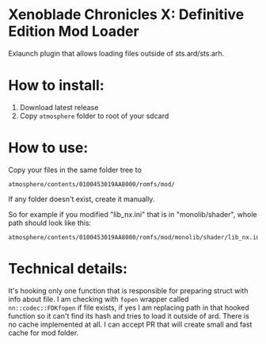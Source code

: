 # Xenoblade Chronicles X: Definitive Edition Mod Loader
Exlaunch plugin that allows loading files outside of sts.ard/sts.arh.

# How to install:
1. Download latest release
2. Copy `atmosphere` folder to root of your sdcard

# How to use:
Copy your files in the same folder tree to
```
atmosphere/contents/0100453019AA8000/romfs/mod/
```
If any folder doesn't exist, create it manually.

So for example if you modified "lib_nx.ini" that is in "monolib/shader", whole path should look like this:
```
atmosphere/contents/0100453019AA8000/romfs/mod/monolib/shader/lib_nx.ini
```

# Technical details:
It's hooking only one function that is responsible for preparing struct with info about file. I am checking with `fopen` wrapper called `nn::codec::FDKfopen` if file exists, if yes I am replacing path in that hooked function so it can't find its hash and tries to load it outside of ard.
There is no cache implemented at all. I can accept PR that will create small and fast cache for mod folder.
